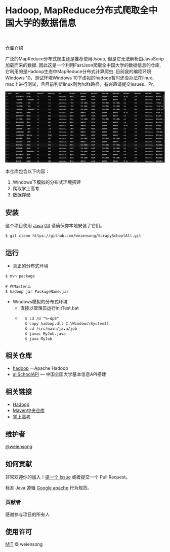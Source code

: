 # Hadoop, MapReduce分布式爬取全中国大学的数据信息

<img src="https://img.shields.io/badge/license_-MIT-green" alt="">  <img src="https://img.shields.io/badge/license_-Apache-blue" alt=""> <img src="https://img.shields.io/badge/Java_-red" alt=""> <img src="https://img.shields.io/badge/Maven_-red" alt=""> <img src="https://img.shields.io/badge/Hadoop_-red" alt=""> <img src="https://img.shields.io/badge/mapreduce_-red" alt=""> 

仓库介绍

  广泛的MapReduce分布式爬虫还是推荐使用Jsoup, 但是它无法解析由JavaScrip加载而来的数据. 因此这是一个利用FastJson爬取全中国大学的数据信息的仓库, 它利用的是Hadoop生态中MapReduce分布式计算爬虫. 目前我的编程环境Windows 10，测试环境Windows 10下虚拟的hadoop暂时还没办法在linux、mac上进行测试，且目前判断linux则为hdfs路径，有兴趣请提交Issues、Pr.

![img.png](img.png)

本仓库包含以下内容：

1. Windows下模拟的分布式环境搭建
2. 爬取掌上高考
3. 数据存储


## 安装

这个项目使用 [Java](https://www.java.com/) [Git](https://git-scm.com/) 请确保你本地安装了它们。

```shell
$ git clone https://github.com/weiensong/ScrapySchoolAll.git
```



## 运行
- 真正的分布式环境
```shell
$ mvn package

# 在Master上
$ hadoop jar PackageName.jar
```
- Windows模拟的分布式环境
	- 直接以管理员运行initTest.bat
	- ```shell
		$ cd /d "%~dp0"
		$ copy hadoop.dll C:\Windows\System32
		$ cd /src/main/java/job
		$ javac MyJob.java
		$ java MyJob
		```
		
		

## 相关仓库

- [hadoop](https://github.com/apache/hadoop) —Apache Hadoop
- [allSchoolAPI](https://github.com/weiensong/allSchoolAPI) — 中国全国大学基本信息API搭建



## 相关链接

- [Hadoop](https://hadoop.apache.org/)
- [Maven中央仓库](https://mvnrepository.com/)
- [掌上高考](https://www.gaokao.cn/) 





## 维护者

[@weiensong](https://github.com/weiensong)



## 如何贡献

非常欢迎你的加入！[提一个 Issue](https://github.com/weiensong/ScrapySchoolAll/issues) 或者提交一个 Pull Request。


标准 Java 遵循 [Google apache](https://google.github.io/styleguide/javaguide.html) 行为规范。

### 贡献者

感谢参与项目的所有人



## 使用许可

[MIT](LICENSE) © weiensong


